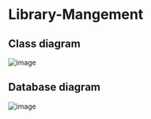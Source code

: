 # Library-Mangement
## Class diagram
![image](https://github.com/user-attachments/assets/efc16f3b-afac-467f-8dc3-4570bee8fbc1)
## Database diagram
![image](https://github.com/user-attachments/assets/14bde6f6-f6b8-4138-99b4-f201ed17afaf)
